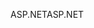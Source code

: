 <span data-ttu-id="c1678-101">ASP.NET</span><span class="sxs-lookup"><span data-stu-id="c1678-101">ASP.NET</span></span>